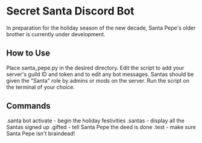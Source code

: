 # Secret Santa Discord Bot

In preparation for the holiday season of the new decade, Santa Pepe's older brother is currently under development.

## How to Use
Place santa_pepe.py in the desired directory. Edit the script to add your server's guild ID and token and to edit any bot messages. Santas should be given the "Santa" role by admins or mods on the server. Run the script on the terminal of your choice.

## Commands
.santa bot activate - begin the holiday festivities
.santas - display all the Santas signed up
.gifted - tell Santa Pepe the deed is done
.test - make sure Santa Pepe isn't braindead!
